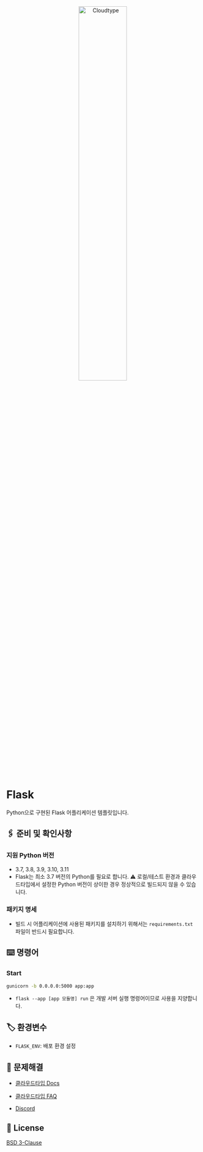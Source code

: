 <br/>
<br/>

<p align="center">
<img src="https://files.cloudtype.io/logo/cloudtype-logo-horizontal-black.png" width="50%" alt="Cloudtype"/>
</p>

<br/>
<br/>

# Flask

Python으로 구현된 Flask 어플리케이션 템플릿입니다.

## 🖇️ 준비 및 확인사항

### 지원 Python 버전
- 3.7, 3.8, 3.9, 3.10, 3.11
- Flask는 최소 3.7 버전의 Python를 필요로 합니다.
⚠️ 로컬/테스트 환경과 클라우드타입에서 설정한 Python 버전이 상이한 경우 정상적으로 빌드되지 않을 수 있습니다.

### 패키지 명세
- 빌드 시 어플리케이션에 사용된 패키지를 설치하기 위해서는 `requirements.txt` 파일이 반드시 필요합니다.

## ⌨️ 명령어

### Start

```bash
gunicorn -b 0.0.0.0:5000 app:app
```

- `flask --app [app 모듈명] run` 은 개발 서버 실행 명령어이므로 사용을 지양합니다.


## 🏷️ 환경변수

- `FLASK_ENV`: 배포 환경 설정


## 💬 문제해결

- [클라우드타입 Docs](https://docs.cloudtype.io/)

- [클라우드타입 FAQ](https://help.cloudtype.io/guide/faq)

- [Discord](https://discord.gg/U7HX4BA6hu)


## 📄 License

[BSD 3-Clause](https://github.com/pallets/flask/blob/main/LICENSE.rst)

